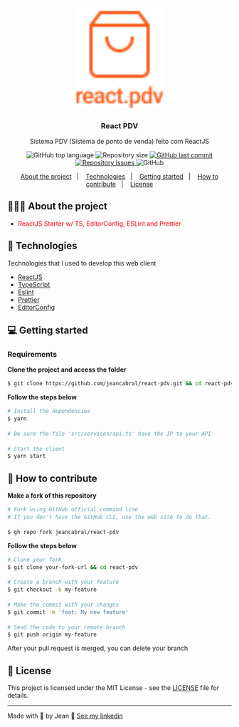 <h1 align="center">
	<img alt="Logo" src=".github/logo.png" width="200px" />
</h1>

<h3 align="center">
  React PDV
</h3>

<p align="center">Sistema PDV (Sistema de ponto de venda) feito com ReactJS</p>

<p align="center">
  <img alt="GitHub top language" src="https://img.shields.io/github/languages/top/jeancabral/react-pdv">

  <img alt="Repository size" src="https://img.shields.io/github/repo-size/jeancabral/react-pdv">

  <a href="https://github.com/jeancabral/react-pdv/commits/master">
    <img alt="GitHub last commit" src="https://img.shields.io/github/last-commit/jeancabral/react-pdv">
  </a>

  <a href="https://github.com/jeancabral/react-pdv/issues">
    <img alt="Repository issues" src="https://img.shields.io/github/issues/jeancabral/react-pdv">
  </a>

  <img alt="GitHub" src="https://img.shields.io/github/license/jeancabral/react-pdv">
</p>

<p align="center">
  <a href="#-about-the-project">About the project</a>&nbsp;&nbsp;&nbsp;|&nbsp;&nbsp;&nbsp;
  <a href="#-technologies">Technologies</a>&nbsp;&nbsp;&nbsp;|&nbsp;&nbsp;&nbsp;
  <a href="#-getting-started">Getting started</a>&nbsp;&nbsp;&nbsp;|&nbsp;&nbsp;&nbsp;
  <a href="#-how-to-contribute">How to contribute</a>&nbsp;&nbsp;&nbsp;|&nbsp;&nbsp;&nbsp;
  <a href="#-license">License</a>
</p>

## 👨🏻‍💻 About the project

- <p style="color: red;">ReactJS Starter w/ TS, EditorConfig, ESLint and Prettier</p>

## 🚀 Technologies

Technologies that I used to develop this web client

- [ReactJS](https://reactjs.org/)
- [TypeScript](https://www.typescriptlang.org/)
- [Eslint](https://eslint.org/)
- [Prettier](https://prettier.io/)
- [EditorConfig](https://editorconfig.org/)

## 💻 Getting started

### Requirements

**Clone the project and access the folder**

```bash
$ git clone https://github.com/jeancabral/react-pdv.git && cd react-pdv
```

**Follow the steps below**

```bash
# Install the dependencies
$ yarn

# Be sure the file 'src/services/api.ts' have the IP to your API

# Start the client
$ yarn start
```

## 🤔 How to contribute

**Make a fork of this repository**

```bash
# Fork using GitHub official command line
# If you don't have the GitHub CLI, use the web site to do that.

$ gh repo fork jeancabral/react-pdv
```

**Follow the steps below**

```bash
# Clone your fork
$ git clone your-fork-url && cd react-pdv

# Create a branch with your feature
$ git checkout -b my-feature

# Make the commit with your changes
$ git commit -m 'feat: My new feature'

# Send the code to your remote branch
$ git push origin my-feature
```

After your pull request is merged, you can delete your branch

## 📝 License

This project is licensed under the MIT License - see the [LICENSE](LICENSE) file for details.

---

Made with 💜 by Jean 👋 [See my linkedin](https://www.linkedin.com/in/jeancabralbr//)